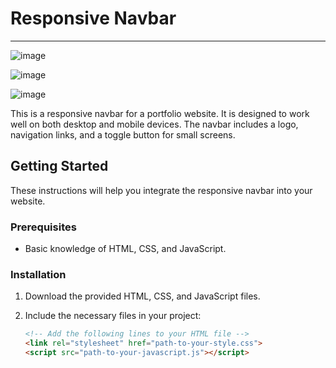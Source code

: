 # Responsive Navbar
<hr/>

![image](https://github.com/muhammad-nabih/Tutorial-Frontend/assets/86538085/68c7d43b-6499-4bf8-88d1-31f343752337)


![image](https://github.com/muhammad-nabih/Tutorial-Frontend/assets/86538085/ee9c747d-1266-4692-912c-03584fa47a2c)


![image](https://github.com/muhammad-nabih/Tutorial-Frontend/assets/86538085/7873d447-1b01-4c04-a4c1-46084cf7d6b5)


This is a responsive navbar for a portfolio website. It is designed to work well on both desktop and mobile devices. The navbar includes a logo, navigation links, and a toggle button for small screens.

## Getting Started

These instructions will help you integrate the responsive navbar into your website.

### Prerequisites

- Basic knowledge of HTML, CSS, and JavaScript.

### Installation

1. Download the provided HTML, CSS, and JavaScript files.

2. Include the necessary files in your project:

   ```html
   <!-- Add the following lines to your HTML file -->
   <link rel="stylesheet" href="path-to-your-style.css">
   <script src="path-to-your-javascript.js"></script>
